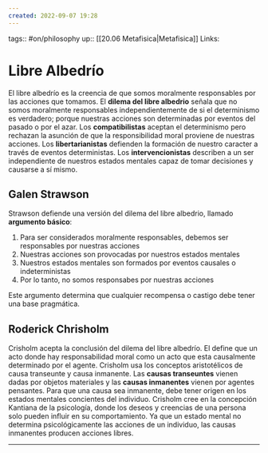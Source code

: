 ```yaml
---
created: 2022-09-07 19:28
---
```

tags:: #on/philosophy 
up:: [[20.06 Metafisica|Metafisica]]
Links: 
# Libre Albedrío
El libre albedrío es la creencia de que somos moralmente responsables por las acciones que tomamos. El **dilema del libre albedrio** señala que no somos moralmente responsables independientemente de si el determinismo es verdadero; porque nuestras acciones son determinadas por eventos del pasado o por el azar. Los **compatibilistas** aceptan el determinismo pero rechazan la asunción de que la responsibilidad moral proviene de nuestras acciones. Los **libertarianistas** defienden la formación de nuestro caracter a través de eventos deterministas. Los **intervencionistas** describen a un ser independiente de nuestros estados mentales capaz de tomar decisiones y causarse a sí mismo.

## Galen Strawson
Strawson defiende una versión del dilema del libre albedrio, llamado **argumento básico**:
1. Para ser considerados moralmente responsables, debemos ser responsables por nuestras acciones
2. Nuestras acciones son provocadas por nuestros estados mentales
3. Nuestros estados mentales son formados por eventos causales o indeterministas
4. Por lo tanto, no somos responsabes por nuestras acciones

Este argumento determina que cualquier recompensa o castigo debe tener una base pragmática. 

## Roderick Chrisholm
Crisholm acepta la conclusión del dilema del libre albedrío. El define que un acto donde hay responsabilidad moral como un acto que esta causalmente determinado por el agente. Crisholm usa los conceptos aristotélicos de causa transeunte y causa inmanente. Las **causas transeuntes** vienen dadas por objetos materiales y las **causas inmanentes** vienen por agentes pensantes. Para que una causa sea inmanente, debe tener origen en los estados mentales concientes del individuo. Crisholm cree en la concepción Kantiana de la psicología, donde los deseos y creencias de una persona solo pueden influir en su comportamiento. Ya que un estado mental no determina psicológicamente las acciones de un individuo, las causas inmanentes producen acciones libres.
___
